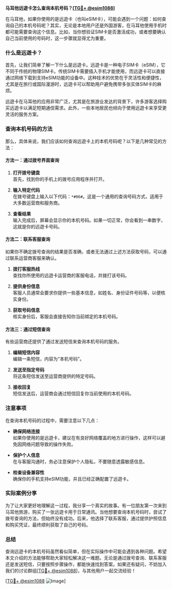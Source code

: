 **马耳他远遊卡怎么查询本机号码？[[TG💪+ @esim1088](https://t.me/s/esim1088)]**

在马耳他，如果你使用的是远遊卡（也叫eSIM卡），可能会遇到一个问题：如何查询自己的本机号码呢？其实，无论是本地用户还是外国游客，在马耳他使用手机时都可能需要查询这个信息。比如，当你想验证SIM卡是否激活成功，或者想要确认自己当前使用的号码时，这一步骤就显得尤为重要。

### 什么是远遊卡？

首先，让我们简单了解一下什么是远遊卡。远遊卡是一种电子SIM卡（eSIM），它不同于传统的物理SIM卡。传统SIM卡需要插入手机才能使用，而远遊卡可以直接通过网络下载到支持eSIM功能的设备中。这种技术的优势在于灵活性和便捷性，尤其是在旅行或国际漫游时，远遊卡可以帮助用户避免携带多张实体SIM卡的麻烦。

远遊卡在马耳他的应用非常广泛，尤其是在旅游业发达的背景下，许多游客选择购买远遊卡以满足短期通信需求。此外，一些本地居民也倾向于使用远遊卡来享受更灵活的服务方案。

### 查询本机号码的方法

那么，具体来说，我们应该如何查询远遊卡上的本机号码呢？以下是几种常见的方法：

#### 方法一：通过拨号界面查询

1. **打开拨号键盘**  
   首先，找到你的手机上的拨号应用程序并打开。

2. **输入特定代码**  
   在拨号键盘上输入以下代码：`*#06#`。这是一个通用的查询号码方式，适用于大多数运营商和服务商。

3. **查看结果**  
   输入完成后，屏幕会显示你的本机号码。如果一切正常，你会看到一串数字，这就是你的远遊卡号码。

#### 方法二：联系客服查询

如果你不确定拨号查询的结果是否准确，或者无法通过上述方法获取号码，可以通过联系运营商客服来确认。

1. **拨打客服热线**  
   查找你所使用的远遊卡运营商的客服电话，并拨打该号码。

2. **提供身份信息**  
   客服人员通常会要求你提供一些基本信息，如姓名、身份证件号码等，以便核实身份。

3. **获取号码信息**  
   核实身份后，客服会直接告知你当前绑定的本机号码。

#### 方法三：通过短信查询

有些运营商还提供了通过发送短信来查询本机号码的服务。

1. **编辑短信内容**  
   编辑一条短信，内容为“本机号码”。

2. **发送至指定号码**  
   将这条短信发送至运营商提供的特定号码。

3. **接收回复**  
   短信发送后，运营商会通过短信回复你当前使用的本机号码。

### 注意事项

在查询本机号码的过程中，需要注意以下几点：

- **确保网络连接**  
  如果你使用的是远遊卡，建议在有良好网络覆盖的地方进行操作，这样可以避免因网络问题导致的操作失败。

- **保护个人信息**  
  在与客服沟通时，务必注意保护个人隐私，不要随意透露敏感信息。

- **检查设备兼容性**  
  确保你的手机支持eSIM功能，并且已经正确配置了远遊卡。

### 实际案例分享

为了让大家更好地理解这一过程，我分享一个真实的故事。有一位朋友第一次来到马耳他旅游，购买了一张远遊卡用于日常通讯。当他想要查询本机号码时，尝试了拨号查询的方法，但始终没有成功。后来，他选择了联系客服，通过提供护照信息和购买凭证，最终顺利获取了自己的号码。

### 总结

查询远遊卡的本机号码虽然看似简单，但在实际操作中可能会遇到各种问题。希望本文介绍的方法能够帮助大家轻松解决这一难题。无论是通过拨号查询、联系客服还是发送短信，只要按照步骤操作，都能快速找到答案。如果还有疑问，不妨加入我们的讨论群组[[TG💪+ @esim1088](https://t.me/s/esim1088)]，与其他用户一起交流经验！

[[TG💪+ @esim1088](https://t.me/s/esim1088) ![Image](https://i.postimg.cc/4NQfJmqS/Snipaste-2025-05-13-00-14-12.png)]